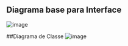 ##   Diagrama base para Interface
![image](https://github.com/user-attachments/assets/b7f07fe5-345c-472a-abed-3c8159f3dd26)

##Diagrama de Classe
![image](https://github.com/user-attachments/assets/e3996f0c-3041-4a4b-aac0-a89a9ce57c5e)

